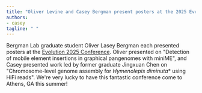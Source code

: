 ```yaml
---
title: "Oliver Levine and Casey Bergman present posters at the 2025 Evolution Meeting"
authors:
- casey
tagline: " "
---
```

Bergman Lab graduate student Oliver Lasey Bergman each presented posters at the [Evolution 2025 Conference](https://www.evolutionmeetings.org/). Oliver presented on "Detection of mobile element insertions in graphical pangenomes with miniME", and Casey presented work led by former graduate Jingxuan Chen on "Chromosome-level genome assembly for *Hymenolepis diminuta*</em>* using HiFi reads". We're very lucky to have this fantastic conference come to Athens, GA this summer!